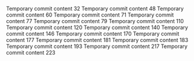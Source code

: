 Temporary commit content 32
Temporary commit content 48
Temporary commit content 60
Temporary commit content 71
Temporary commit content 77
Temporary commit content 79
Temporary commit content 110
Temporary commit content 120
Temporary commit content 140
Temporary commit content 146
Temporary commit content 170
Temporary commit content 177
Temporary commit content 181
Temporary commit content 183
Temporary commit content 193
Temporary commit content 217
Temporary commit content 223
